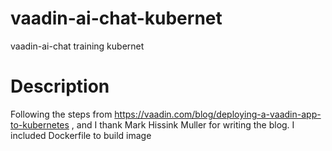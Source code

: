 # vaadin-ai-chat-kubernet
vaadin-ai-chat training kubernet
# Description
Following the steps from  https://vaadin.com/blog/deploying-a-vaadin-app-to-kubernetes , and I thank Mark Hissink Muller
for writing the blog.
I included Dockerfile to build image 


